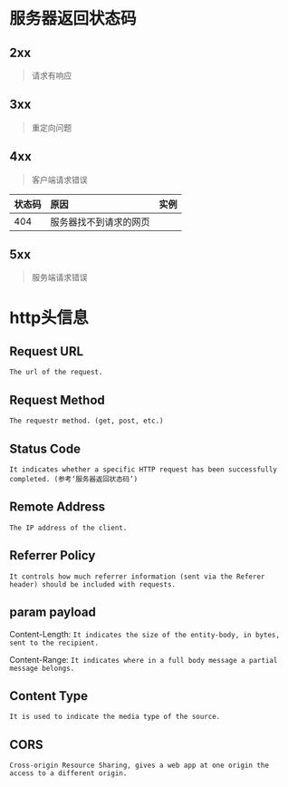 # 服务器返回状态码

## 2xx

> 请求有响应

## 3xx

> 重定向问题

## 4xx

> 客户端请求错误

|状态码|原因|实例|
|:---|:---|:---|
|404|服务器找不到请求的网页||

## 5xx

> 服务端请求错误

# http头信息

## Request URL

`The url of the request.`

## Request Method

`The requestr method. (get, post, etc.)`

## Status Code

`It indicates whether a specific HTTP request has been successfully completed. (参考‘服务器返回状态码’)`

## Remote Address

`The IP address of the client.`

## Referrer Policy

`It controls how much referrer information (sent via the Referer header) should be included with requests.`

## param payload

Content-Length: `It indicates the size of the entity-body, in bytes, sent to the recipient.`

Content-Range: `It indicates where in a full body message a partial message belongs.`

## Content Type
`It is used to indicate the media type of the source.`

## CORS
`Cross-origin Resource Sharing, gives a web app at one origin the access to a different origin.`
